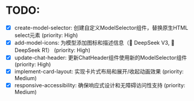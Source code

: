 # TODO:

- [x] create-model-selector: 创建自定义ModelSelector组件，替换原生HTML select元素 (priority: High)
- [x] add-model-icons: 为模型添加图标和描述信息（🧠 DeepSeek V3, 🔬 DeepSeek R1） (priority: High)
- [x] update-chat-header: 更新ChatHeader组件使用新的ModelSelector组件 (priority: High)
- [x] implement-card-layout: 实现卡片式布局和展开/收起动画效果 (priority: Medium)
- [x] responsive-accessibility: 确保响应式设计和无障碍访问性支持 (priority: Medium)
